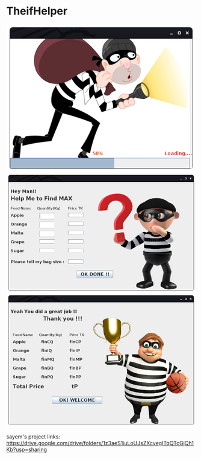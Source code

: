 # TheifHelper
![](1st.png)
![](2nd.png)
![](3rdSnap.png)



sayem's project links: 
https://drive.google.com/drive/folders/1z3aeS1iuLoUJsZXcyegITqQTcGjQh1Kb?usp=sharing

